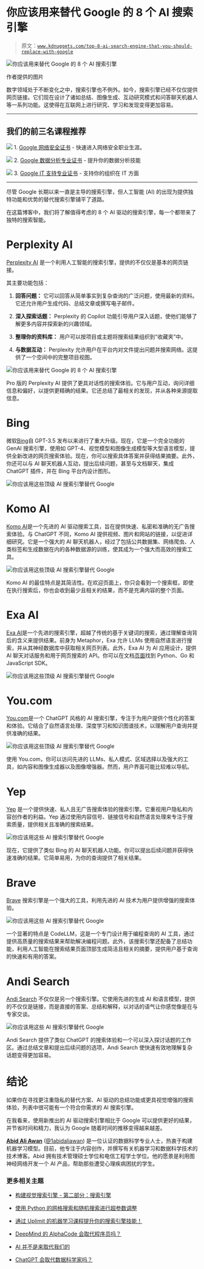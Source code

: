 # 你应该用来替代 Google 的 8 个 AI 搜索引擎

> 原文：[`www.kdnuggets.com/top-8-ai-search-engine-that-you-should-replace-with-google`](https://www.kdnuggets.com/top-8-ai-search-engine-that-you-should-replace-with-google)

![你应该用来替代 Google 的 8 个 AI 搜索引擎](img/85d56a4e598e79714677fe43a4bcd1a4.png)

作者提供的图片

数字领域处于不断变化之中，搜索引擎也不例外。如今，搜索引擎已经不仅仅提供网页链接。它们现在设计了诸如总结、图像生成、互动研究模式和问答聊天机器人等一系列功能。这使得在互联网上进行研究、学习和发现变得更加容易。

* * *

## 我们的前三名课程推荐

![](img/0244c01ba9267c002ef39d4907e0b8fb.png) 1\. [Google 网络安全证书](https://www.kdnuggets.com/google-cybersecurity) - 快速进入网络安全职业生涯。

![](img/e225c49c3c91745821c8c0368bf04711.png) 2\. [Google 数据分析专业证书](https://www.kdnuggets.com/google-data-analytics) - 提升你的数据分析技能

![](img/0244c01ba9267c002ef39d4907e0b8fb.png) 3\. [Google IT 支持专业证书](https://www.kdnuggets.com/google-itsupport) - 支持你的组织在 IT 方面

* * *

尽管 Google 长期以来一直是主导的搜索引擎，但人工智能 (AI) 的出现为提供独特功能和优势的替代搜索引擎铺平了道路。

在这篇博客中，我们将了解值得考虑的 8 个 AI 驱动的搜索引擎，每一个都带来了独特的搜索智能。

# Perplexity AI

[Perplexity AI](https://www.perplexity.ai/) 是一个利用人工智能的搜索引擎，提供的不仅仅是基本的网页链接。

其主要功能包括：

1.  **回答问题：** 它可以回答从简单事实到复杂查询的广泛问题，使用最新的资料。它还允许用户生成代码、总结文章或撰写电子邮件。

1.  **深入探索话题：** Perplexity 的 Copilot 功能引导用户深入话题，使他们能够了解更多内容并探索新的兴趣领域。

1.  **整理你的资料库：** 用户可以按项目或主题将搜索结果组织到“收藏夹”中。

1.  **与数据互动：** Perplexity 允许用户在平台内对文件提出问题并搜索网络。这提供了一个空间中的完整项目视图。

![你应该用来替代 Google 的 8 个 AI 搜索引擎](img/571e9e31c4b46f07f99ebf7ceb270db7.png)

Pro 版的 Perplexity AI 提供了更具对话性的搜索体验。它与用户互动，询问详细信息和偏好，以提供更精确的结果。它还总结了最相关的发现，并从各种来源提取信息。

# Bing

微软[Bing](https://www.bing.com/)自 GPT-3.5 发布以来进行了重大升级。现在，它是一个完全功能的 GenAI 搜索引擎，使用如 GPT-4、视觉模型和图像生成模型等大型语言模型，提供全新改进的网页搜索体验。现在，你可以搜索具体答案并获得结果摘要。此外，你还可以与 AI 聊天机器人互动，提出后续问题，甚至与文档聊天，集成 ChatGPT 插件，并在 Bing 平台内设计图形。

![你应该用这些顶级 AI 搜索引擎替代 Google](img/64a02c15cf3910f608f2ee173f4d0070.png)

# Komo AI

[Komo AI](https://komo.ai/)是一个先进的 AI 驱动搜索工具，旨在提供快速、私密和准确的无广告搜索体验。与 ChatGPT 不同，Komo AI 提供视频、图片和网站的链接，以促进详细研究。它是一个强大的 AI 聊天机器人，经过了包括公共数据集、网络爬虫、人类标签和生成数据在内的各种数据源的训练，使其成为一个强大而高效的搜索工具。

![你应该用这些顶级 AI 搜索引擎替代 Google](img/5cd045b041eccc12178816a161d85ea2.png)

Komo AI 的最佳特点是其简洁性。在欢迎页面上，你只会看到一个搜索框，即使在执行搜索后，你也会收到最少且相关的结果，而不是充满内容的整个页面。

# Exa AI

[Exa AI](https://exa.ai/)是一个先进的搜索引擎，超越了传统的基于关键词的搜索，通过理解查询背后的含义来提供结果。前身为 Metaphor，Exa 允许 LLMs 使用自然语言进行搜索，并从其神经数据库中获取相关网页列表。此外，Exa AI 为 AI 应用设计，提供 AI 聊天对话服务和用于网页搜索的 API。你可以在文档[页面](https://docs.exa.ai/reference/getting-started)找到 Python、Go 和 JavaScript SDK。

![你应该用这些顶级 AI 搜索引擎替代 Google](img/e45e5d5dcee43b221e9d6fad6f224319.png)

# You.com

[You.com](https://you.com/)是一个 ChatGPT 风格的 AI 搜索引擎，专注于为用户提供个性化的答案和体验。它结合了自然语言处理、深度学习和知识图谱技术，以理解用户查询并提供准确的结果。

![你应该用这些顶级 AI 搜索引擎替代 Google](img/47ec275591244d1caca957f9eee498b2.png)

使用 You.com，你可以访问先进的 LLMs、私人模式、区域选择以及强大的工具，如内容和图像生成器以及图像增强器。然而，用户界面可能比较难以导航。

# Yep

[Yep](https://yep.com/) 是一个提供快速、私人且无广告搜索体验的搜索引擎。它重视用户隐私和内容创作者的利益。Yep 通过使用内容信号、链接信号和自然语言处理来专注于搜索质量，提供相关且准确的搜索结果。

![你应该用这些 AI 搜索引擎替代 Google](img/2785708389d78f320079f9bb99b09101.png)

现在，它提供了类似 Bing 的 AI 聊天机器人功能。你可以提出后续问题并获得快速准确的结果。它简单易用，为你的查询提供了相关结果。

# Brave

[Brave](https://search.brave.com/) 搜索引擎是一个强大的工具，利用先进的 AI 技术为用户提供增强的搜索体验。

![你应该用这些 AI 搜索引擎替代 Google](img/870430c4d80e0be6736592474efcbf14.png)

一个显著的特点是 CodeLLM，这是一个专门设计用于编程查询的 AI 工具，通过提供高质量的搜索结果来帮助解决编程问题。此外，该搜索引擎还配备了总结功能，利用人工智能在搜索结果页面顶部生成简洁且相关的摘要，提供用户基于查询的快速和有用的答案。

# Andi Search

[Andi Search](https://andisearch.com/) 不仅仅是另一个搜索引擎。它使用先进的生成 AI 和语言模型，提供的不仅仅是链接，而是直接的答案、总结和解释，以对话的语气让你感觉像是在与专家交谈。

![你应该用这些 AI 搜索引擎替代 Google](img/a43740a9f1af42f7abc427afb737b203.png)

Andi Search 提供了类似 ChatGPT 的搜索体验和一个可以深入探讨话题的工作区。通过总结文章和提出后续问题的选项，Andi Search 使快速有效地理解复杂话题变得更加容易。

# 结论

如果你在寻找更注重隐私的替代方案、AI 驱动的总结功能或更具视觉增强的搜索体验，列表中很可能有一个符合你需求的 AI 搜索引擎。

在我看来，使用新推出的 AI 驱动搜索引擎相比于 Google 可以提供更好的结果，并节省时间和精力，我认为 Google 随着时间的推移变得越来越差。

[](https://www.polywork.com/kingabzpro)****[Abid Ali Awan](https://www.polywork.com/kingabzpro)**** ([@1abidaliawan](https://www.linkedin.com/in/1abidaliawan)) 是一位认证的数据科学专业人士，热衷于构建机器学习模型。目前，他专注于内容创作，并撰写有关机器学习和数据科学技术的技术博客。Abid 拥有技术管理硕士学位和电信工程学士学位。他的愿景是利用图神经网络开发一个 AI 产品，帮助那些遭受心理疾病困扰的学生。

### 更多相关主题

+   [构建视觉搜索引擎 - 第二部分：搜索引擎](https://www.kdnuggets.com/2022/02/building-visual-search-engine-part-2.html)

+   [使用 Python 的网格搜索和随机搜索进行超参数调整](https://www.kdnuggets.com/2022/10/hyperparameter-tuning-grid-search-random-search-python.html)

+   [通过 Uplimit 的机器学习课程提升你的搜索引擎技能！](https://www.kdnuggets.com/2023/10/uplimit-elevate-your-search-engine-skills-search-with-ml-course)

+   [DeepMind 的 AlphaCode 会取代程序员吗？](https://www.kdnuggets.com/2022/04/deepmind-alphacode-replace-programmers.html)

+   [AI 并不是来取代我们的](https://www.kdnuggets.com/2023/02/ai-replace-us.html)

+   [ChatGPT 会取代数据科学家吗？](https://www.kdnuggets.com/2023/06/chatgpt-replace-data-scientists.html)
